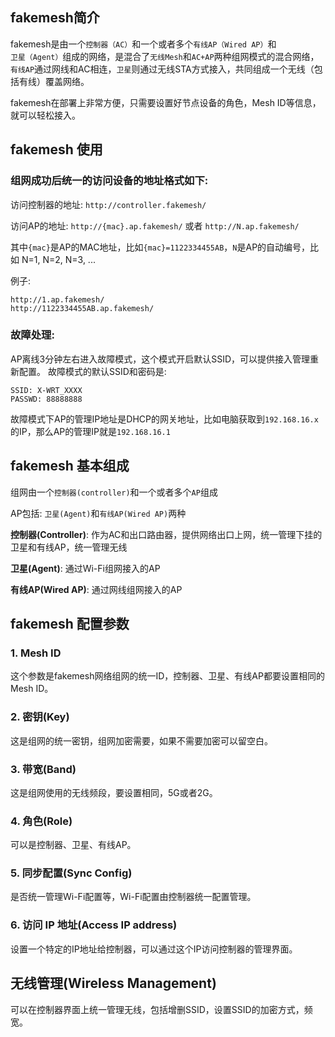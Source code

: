 ## fakemesh简介

fakemesh是由一个`控制器（AC）`和一个或者多个`有线AP（Wired AP）`和`卫星（Agent）`组成的网络，是混合了`无线Mesh`和`AC+AP`两种组网模式的混合网络，`有线AP`通过网线和AC相连，`卫星`则通过无线STA方式接入，共同组成一个无线（包括有线）覆盖网络。

fakemesh在部署上非常方便，只需要设置好节点设备的角色，Mesh ID等信息，就可以轻松接入。

## fakemesh 使用

### 组网成功后统一的访问设备的地址格式如下:

访问控制器的地址: `http://controller.fakemesh/`

访问AP的地址: `http://{mac}.ap.fakemesh/` 或者 `http://N.ap.fakemesh/`

其中`{mac}`是AP的MAC地址，比如`{mac}=1122334455AB`，`N`是AP的自动编号，比如 N=1, N=2, N=3, ...

例子:
```
http://1.ap.fakemesh/
http://1122334455AB.ap.fakemesh/
```

### 故障处理:

AP离线3分钟左右进入故障模式，这个模式开启默认SSID，可以提供接入管理重新配置。
故障模式的默认SSID和密码是:
```
SSID: X-WRT_XXXX
PASSWD: 88888888
```

故障模式下AP的管理IP地址是DHCP的网关地址，比如电脑获取到`192.168.16.x`的IP，那么AP的管理IP就是`192.168.16.1`

## fakemesh 基本组成

组网由一个`控制器(controller)`和一个或者多个`AP`组成

AP包括: `卫星(Agent)`和`有线AP(Wired AP)`两种

**控制器(Controller)**:  作为AC和出口路由器，提供网络出口上网，统一管理下挂的卫星和有线AP，统一管理无线

**卫星(Agent)**:  通过Wi-Fi组网接入的AP

**有线AP(Wired AP)**:  通过网线组网接入的AP

## fakemesh 配置参数

### 1. Mesh ID

   这个参数是fakemesh网络组网的统一ID，控制器、卫星、有线AP都要设置相同的Mesh ID。

### 2. 密钥(Key)

   这是组网的统一密钥，组网加密需要，如果不需要加密可以留空白。

### 3. 带宽(Band)

   这是组网使用的无线频段，要设置相同，5G或者2G。

### 4. 角色(Role)

   可以是控制器、卫星、有线AP。

### 5. 同步配置(Sync Config)

   是否统一管理Wi-Fi配置等，Wi-Fi配置由控制器统一配置管理。

### 6. 访问 IP 地址(Access IP address)

   设置一个特定的IP地址给控制器，可以通过这个IP访问控制器的管理界面。

## 无线管理(Wireless Management)

   可以在控制器界面上统一管理无线，包括增删SSID，设置SSID的加密方式，频宽。
